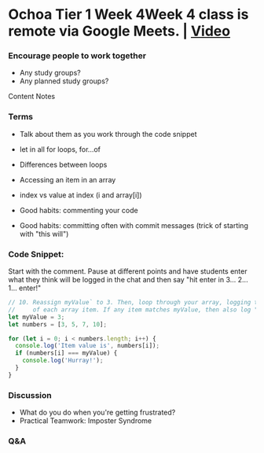 # Ochoa Tier 1 Week 4Week 4 class is remote via Google Meets. | [Video](https://vimeo.com/manage/videos/1034305284/119c6efbca)

### Encourage people to work together

- Any study groups?
- Any planned study groups?

Content Notes

### Terms

- Talk about them as you work through the code snippet

- let in all for loops, for...of
- Differences between loops
- Accessing an item in an array
- index vs value at index (i and array[i])
- Good habits: commenting your code
- Good habits: committing often with commit messages (trick of starting with "this will")

### Code Snippet:

Start with the comment. Pause at different points and have students enter what they think will be logged in the chat and then say "hit enter in 3... 2... 1... enter!"

```js
// 10. Reassign myValue` to 3. Then, loop through your array, logging the value
//     of each array item. If any item matches myValue, then also log "Hurray!"
let myValue = 3;
let numbers = [3, 5, 7, 10];

for (let i = 0; i < numbers.length; i++) {
  console.log('Item value is', numbers[i]);
  if (numbers[i] === myValue) {
    console.log('Hurray!');
  }
}
```

### Discussion

- What do you do when you're getting frustrated?
- Practical Teamwork: Imposter Syndrome

### Q&A
